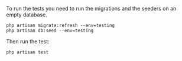 To run the tests you need to run the migrations and the seeders on an empty database.
```
php artisan migrate:refresh --env=testing
php artisan db:seed --env=testing
```

Then run the test:
```
php artisan test
```
